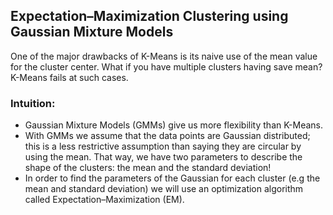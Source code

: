 ## Expectation–Maximization Clustering using Gaussian Mixture Models

One of the major drawbacks of K-Means is its naive use of the mean value for the cluster center. What if you have multiple clusters having save mean? K-Means fails at such cases.

### Intuition:
- Gaussian Mixture Models (GMMs) give us more flexibility than K-Means. 
- With GMMs we assume that the data points are Gaussian distributed; this is a less restrictive assumption than saying they are circular by using the mean. That way, we have two parameters to describe the shape of the clusters: the mean and the standard deviation!
- In order to find the parameters of the Gaussian for each cluster (e.g the mean and standard deviation) we will use an optimization algorithm called Expectation–Maximization (EM).

